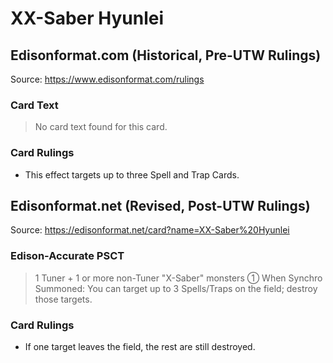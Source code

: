 # XX-Saber Hyunlei

## Edisonformat.com (Historical, Pre-UTW Rulings)

Source: https://www.edisonformat.com/rulings

### Card Text

> No card text found for this card.

### Card Rulings

*   This effect targets up to three Spell and Trap Cards.

## Edisonformat.net (Revised, Post-UTW Rulings)

Source: https://edisonformat.net/card?name=XX-Saber%20Hyunlei

### Edison-Accurate PSCT

> 1 Tuner + 1 or more non-Tuner "X-Saber" monsters
> ① When Synchro Summoned: You can target up to 3 Spells/Traps on the field; destroy those targets.

### Card Rulings

*   If one target leaves the field, the rest are still destroyed.
            